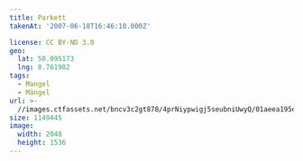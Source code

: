 ```yaml
---
title: Parkett
takenAt: '2007-06-18T16:46:10.000Z'

license: CC BY-ND 3.0
geo:
  lat: 50.095173
  lng: 8.761982
tags:
  - Mangel
  - Mängel
url: >-
  //images.ctfassets.net/bncv3c2gt878/4prNiypwigj5seubniUwyQ/01aeea195e4b1270d8aa8bc9cac997f8/parkett_4505268660_o
size: 1149445
image:
  width: 2048
  height: 1536
---
```

